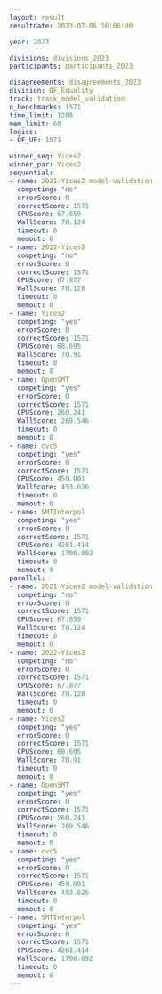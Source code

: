 ```yaml
---
layout: result
resultdate: 2023-07-06 16:06:00

year: 2023

divisions: divisions_2023
participants: participants_2023

disagreements: disagreements_2023
division: QF_Equality
track: track_model_validation
n_benchmarks: 1571
time_limit: 1200
mem_limit: 60
logics:
- QF_UF: 1571

winner_seq: Yices2
winner_par: Yices2
sequential:
- name: 2021-Yices2 model-validation
  competing: "no"
  errorScore: 0
  correctScore: 1571
  CPUScore: 67.859
  WallScore: 70.124
  timeout: 0
  memout: 0
- name: 2022-Yices2
  competing: "no"
  errorScore: 0
  correctScore: 1571
  CPUScore: 67.877
  WallScore: 70.128
  timeout: 0
  memout: 0
- name: Yices2
  competing: "yes"
  errorScore: 0
  correctScore: 1571
  CPUScore: 68.695
  WallScore: 70.91
  timeout: 0
  memout: 0
- name: OpenSMT
  competing: "yes"
  errorScore: 0
  correctScore: 1571
  CPUScore: 260.241
  WallScore: 269.546
  timeout: 0
  memout: 0
- name: cvc5
  competing: "yes"
  errorScore: 0
  correctScore: 1571
  CPUScore: 459.001
  WallScore: 453.626
  timeout: 0
  memout: 0
- name: SMTInterpol
  competing: "yes"
  errorScore: 0
  correctScore: 1571
  CPUScore: 4261.414
  WallScore: 1700.092
  timeout: 0
  memout: 0
parallel:
- name: 2021-Yices2 model-validation
  competing: "no"
  errorScore: 0
  correctScore: 1571
  CPUScore: 67.859
  WallScore: 70.124
  timeout: 0
  memout: 0
- name: 2022-Yices2
  competing: "no"
  errorScore: 0
  correctScore: 1571
  CPUScore: 67.877
  WallScore: 70.128
  timeout: 0
  memout: 0
- name: Yices2
  competing: "yes"
  errorScore: 0
  correctScore: 1571
  CPUScore: 68.695
  WallScore: 70.91
  timeout: 0
  memout: 0
- name: OpenSMT
  competing: "yes"
  errorScore: 0
  correctScore: 1571
  CPUScore: 260.241
  WallScore: 269.546
  timeout: 0
  memout: 0
- name: cvc5
  competing: "yes"
  errorScore: 0
  correctScore: 1571
  CPUScore: 459.001
  WallScore: 453.626
  timeout: 0
  memout: 0
- name: SMTInterpol
  competing: "yes"
  errorScore: 0
  correctScore: 1571
  CPUScore: 4261.414
  WallScore: 1700.092
  timeout: 0
  memout: 0
---
```

